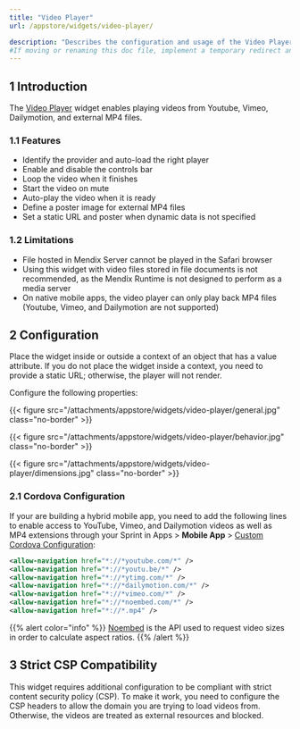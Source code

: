 ```yaml
---
title: "Video Player"
url: /appstore/widgets/video-player/

description: "Describes the configuration and usage of the Video Player widget, which is available in the Mendix Marketplace."
#If moving or renaming this doc file, implement a temporary redirect and let the respective team know they should update the URL in the product. See Mapping to Products for more details.
---
```


## 1 Introduction

The [Video Player](https://marketplace.mendix.com/link/component/110700/) widget enables playing videos from Youtube, Vimeo, Dailymotion, and external MP4 files.

### 1.1 Features

* Identify the provider and auto-load the right player
* Enable and disable the controls bar
* Loop the video when it finishes
* Start the video on mute
* Auto-play the video when it is ready
* Define a poster image for external MP4 files
* Set a static URL and poster when dynamic data is not specified

### 1.2 Limitations

* File hosted in Mendix Server cannot be played in the Safari browser
* Using this widget with video files stored in file documents is not recommended, as the Mendix Runtime is not designed to perform as a media server
* On native mobile apps, the video player can only play back MP4 files (Youtube, Vimeo, and Dailymotion are not supported)

## 2 Configuration

Place the widget inside or outside a context of an object that has a value attribute. If you do not place the widget
inside a context, you need to provide a static URL; otherwise, the player will not render.

Configure the following properties:

{{< figure src="/attachments/appstore/widgets/video-player/general.jpg" class="no-border" >}}

{{< figure src="/attachments/appstore/widgets/video-player/behavior.jpg" class="no-border" >}}

{{< figure src="/attachments/appstore/widgets/video-player/dimensions.jpg" class="no-border" >}}

### 2.1 Cordova Configuration

If your are building a hybrid mobile app, you need to add the following lines to enable access to YouTube, Vimeo, and Dailymotion videos as well as MP4 extensions through your Sprint in Apps > **Mobile App** > [Custom Cordova Configuration](/developerportal/deploy/mobileapp/#custom):

```xml
<allow-navigation href="*://*youtube.com/*" />
<allow-navigation href="*://*youtu.be/*" />
<allow-navigation href="*://*ytimg.com/*" />
<allow-navigation href="*://*dailymotion.com/*" />
<allow-navigation href="*://*vimeo.com/*" />
<allow-navigation href="*://*noembed.com/*" />
<allow-navigation href="*://*.mp4" />
```

{{% alert color="info" %}}
[Noembed](https://noembed.com/) is the API used to request video sizes in order to calculate aspect ratios.
{{% /alert %}}

## 3 Strict CSP Compatibility

This widget requires additional configuration to be compliant with strict content security policy (CSP). To make it work, you need to configure the CSP headers to allow the domain you are trying to load videos from. Otherwise, the videos are treated as external resources and blocked.
